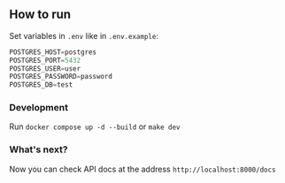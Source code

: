 ## How to run

Set variables in `.env` like in `.env.example`:

```python
POSTGRES_HOST=postgres
POSTGRES_PORT=5432
POSTGRES_USER=user
POSTGRES_PASSWORD=password
POSTGRES_DB=test
```
### Development

Run `docker compose up -d --build` or `make dev`

### What's next?

Now you can check API docs at the address `http://localhost:8000/docs` 